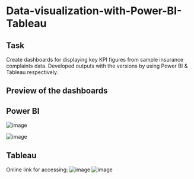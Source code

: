 # Data-visualization-with-Power-BI-Tableau

## Task
Create dashboards for displaying key KPI figures from sample insurance complaints data. Developed outputs with the versions by using Power BI &amp; Tableau respectively.

## Preview of the dashboards

## Power BI
![image](https://user-images.githubusercontent.com/108044333/175336600-1d523300-ab53-41bf-bad7-46e97785db85.png)

![image](https://user-images.githubusercontent.com/108044333/175337060-33707dd7-d8ec-4ee4-913e-8c393b452c9b.png)

## Tableau
Online link for accessing:
![image](https://user-images.githubusercontent.com/108044333/175338494-ba021a01-79bd-49dc-a5b7-b7c9e09bba1d.png)
![image](https://user-images.githubusercontent.com/108044333/175340841-352caab8-7775-4a74-a6ba-f0d8a40d82fd.png)

